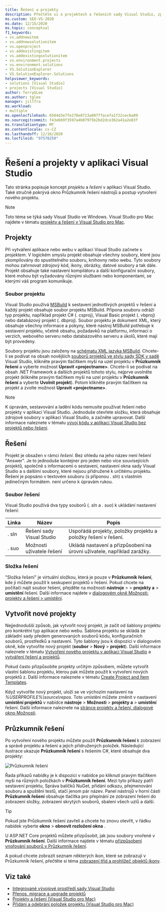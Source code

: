 ```yaml
---
title: Řešení a projekty
description: Přečtěte si o projektech a řešeních sady Visual Studio, způsobu vytváření nových projektů ze šablony a o tom, jak zobrazit & spravovat projekty v Průzkumník řešení.
ms.custom: SEO-VS-2020
ms.date: 12/15/2020
ms.topic: conceptual
f1_keywords:
- vs.addnewitem
- vs.addnewsolutionitem
- vs.openproject
- vs.addexistingitem
- vs.addexistingsolutionitem
- vs.environment.projects
- vs.environment.solutions
- VS.SolutionExplorer
- VS.SolutionExplorer.Solutions
helpviewer_keywords:
- solutions [Visual Studio]
- projects [Visual Studio]
author: TerryGLee
ms.author: tglee
manager: jillfra
ms.workload:
- multiple
ms.openlocfilehash: 6504d3e7fe278e8713a897ffacefa1f22cec6a09
ms.sourcegitcommit: f43e669f3597a4b07975b2bd2dce362a41a2e83f
ms.translationtype: MT
ms.contentlocale: cs-CZ
ms.lasthandoff: 12/16/2020
ms.locfileid: "97578250"
---
```

# <a name="solutions-and-projects-in-visual-studio"></a>Řešení a projekty v aplikaci Visual Studio

Tato stránka popisuje koncept *projektu* a *řešení* v aplikaci Visual Studio. Také stručně pokrývá okno Průzkumník řešení nástrojů a postup vytvoření nového projektu.

> [!NOTE]
> Toto téma se týká sady Visual Studio ve Windows. Visual Studio pro Mac najdete v tématu [projekty a řešení v Visual Studio pro Mac](/visualstudio/mac/projects-and-solutions).

## <a name="projects"></a>Projekty

Při vytváření aplikace nebo webu v aplikaci Visual Studio začnete s *projektem*. V logickém smyslu projekt obsahuje všechny soubory, které jsou zkompilovány do spustitelného souboru, knihovny nebo webu. Tyto soubory mohou zahrnovat zdrojový kód, ikony, obrázky, datové soubory a tak dále. Projekt obsahuje také nastavení kompilátoru a další konfigurační soubory, které mohou být vyžadovány různými službami nebo komponentami, se kterými váš program komunikuje.

### <a name="project-file"></a>Soubor projektu

Visual Studio používá [MSBuild](../msbuild/msbuild.md) k sestavení jednotlivých projektů v řešení a každý projekt obsahuje soubor projektu MSBuild. Přípona souboru odráží typ projektu, například projekt C# (. csproj), Visual Basic projekt (. vbproj) nebo databázový projekt (. dbproj). Soubor projektu je dokument XML, který obsahuje všechny informace a pokyny, které nástroj MSBuild potřebuje k sestavení projektu, včetně obsahu, požadavků na platformu, informací o verzích, webového serveru nebo databázového serveru a úkolů, které mají být provedeny.

Soubory projektu jsou založeny na [schématu XML jazyka MSBuild](../msbuild/msbuild-project-file-schema-reference.md). Chcete-li se podívat na obsah novějších [souborů projektů ve stylu sady SDK v sadě](../msbuild/how-to-use-project-sdk.md) Visual Studio, klikněte pravým tlačítkem myši na uzel projektu v **Průzkumník řešení** a vyberte možnost **Upravit \<projectname\>**. Chcete-li se podívat na obsah .NET Framework a dalších projektů tohoto stylu, nejprve uvolněte projekt (klikněte pravým tlačítkem myši na uzel projektu v **Průzkumník řešení** a vyberte **Uvolnit projekt**). Potom klikněte pravým tlačítkem na projekt a zvolte možnost **Upravit \<projectname\>**.

> [!NOTE]
> K úpravám, sestavování a ladění kódu nemusíte používat řešení nebo projekty v aplikaci Visual Studio. Jednoduše otevřete složku, která obsahuje zdrojové soubory v aplikaci Visual Studio, a začněte upravovat. Další informace naleznete v tématu [vývoj kódu v aplikaci Visual Studio bez projektů nebo řešení](../ide/develop-code-in-visual-studio-without-projects-or-solutions.md).

## <a name="solutions"></a>Řešení

Projekt je obsažen v rámci *řešení*. Bez ohledu na jeho název není řešení "Answer". Je to jednoduše kontejner pro jeden nebo více souvisejících projektů, společně s informacemi o sestavení, nastavení okna sady Visual Studio a s dalšími soubory, které nejsou přidružené k určitému projektu. Řešení je popsáno v textovém souboru (s příponou *. sln*) s vlastním jedinečným formátem. není určeno k úpravám rukou.

### <a name="solution-file"></a>Soubor řešení

Visual Studio používá dva typy souborů (*. sln* a *. suo*) k ukládání nastavení řešení:

|Linka|Název|Popis|
|---------------|----------|-----------------|
|. sln|Řešení sady Visual Studio|Uspořádá projekty, položky projektu a položky řešení v řešení.|
|. suo|Možnosti uživatele řešení|Ukládá nastavení a přizpůsobení na úrovni uživatele, například zarážky.|

### <a name="solution-folder"></a>Složka řešení

"Složka řešení" je virtuální složkou, která je pouze v **Průzkumník řešení**, kde ji můžete použít k seskupení projektů v řešení. Pokud chcete na počítači najít soubor řešení, přejděte na možnosti **nástroje**  >    >  **projekty a**  >  **umístění** řešení. Další informace najdete v [dialogovém okně Možnosti: projekty a řešení > umístění](./reference/projects-solutions-locations-options.md).

## <a name="create-new-projects"></a>Vytvořit nové projekty

Nejjednodušší způsob, jak vytvořit nový projekt, je začít od šablony projektu pro konkrétní typ aplikace nebo webu. Šablona projektu se skládá ze základní sady předem generovaných souborů kódu, konfiguračních souborů, prostředků a nastavení. Tyto šablony jsou k dispozici v dialogovém okně, kde vytvoříte nový projekt (**soubor**  >  **Nový**  >  **projekt**). Další informace naleznete v tématu [Vytvoření nového projektu v aplikaci Visual Studio](create-new-project.md) a [vytváření řešení a projektů](../ide/creating-solutions-and-projects.md).

Pokud často přizpůsobíte projekty určitým způsobem, můžete vytvořit vlastní šablonu projektu, kterou pak můžete použít k vytvoření nových projektů z. Další informace naleznete v tématu [Create Project and Item Templates](../ide/creating-project-and-item-templates.md).

Když vytvoříte nový projekt, uloží se ve výchozím nastavení na *%USERPROFILE%\source\repos*. Toto umístění můžete změnit v nastavení **umístění projektů** v nabídce **nástroje**  >  **Možnosti**  >  **projekty a**  >  **umístění** řešení. Další informace naleznete na [stránce projekty a řešení, dialogové okno Možnosti](./reference/projects-and-solutions-options-dialog-box.md).

## <a name="solution-explorer"></a>Průzkumník řešení

Po vytvoření nového projektu můžete použít **Průzkumník řešení** k zobrazení a správě projektu a řešení a jejich přidružených položek. Následující ilustrace ukazuje **Průzkumník řešení** s řešením C#, které obsahuje dva projekty:

![Průzkumník řešení](../ide/media/vs2015_solution_explorer.png)

Řada příkazů nabídky je k dispozici v nabídce po kliknutí pravým tlačítkem myši na různých položkách v **Průzkumník řešení**. Mezi tyto příkazy patří sestavení projektu, Správa balíčků NuGet, přidání odkazu, přejmenování souboru a spuštění testů, stačí jenom pár název. Panel nástrojů v horní části **Průzkumník řešení** obsahuje tlačítka pro přepínání ze zobrazení řešení do zobrazení složky, zobrazení skrytých souborů, sbalení všech uzlů a další.

> [!TIP]
> Pokud jste Průzkumník řešení zavřeli a chcete ho znovu otevřít, v řádku nabídek vyberte **okno**  >  **obnovit rozložení okna** .

U ASP.NET Core projektů můžete přizpůsobit, jak jsou soubory vnořené v **Průzkumník řešení**. Další informace najdete v tématu [přizpůsobení vnořování souborů v Průzkumník řešení](file-nesting-solution-explorer.md).

A pokud chcete zobrazit seznam některých ikon, které se zobrazují v Průzkumník řešení, přečtěte si téma [zobrazení tříd a prohlížeč objektů ikony](class-view-and-object-browser-icons.md).

## <a name="see-also"></a>Viz také

- [Integrované vývojové prostředí sady Visual Studio](../get-started/visual-studio-ide.md)
- [Přenos, migrace a upgrade projektů](../porting/port-migrate-and-upgrade-visual-studio-projects.md)
- [Projekty a řešení (Visual Studio pro Mac)](/visualstudio/mac/projects-and-solutions)
- [Přidání a odebrání položek projektu (Visual Studio pro Mac)](/visualstudio/mac/add-and-remove-project-items)
